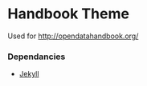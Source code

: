 # Handbook Theme

Used for http://opendatahandbook.org/

### Dependancies

* [Jekyll](http://jekyllrb.com/)
